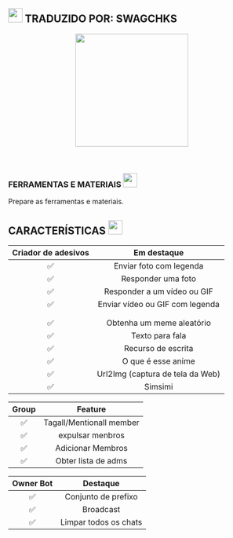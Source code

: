 ## <img src="https://github.com/TheDudeThatCode/TheDudeThatCode/blob/master/Assets/Hi.gif" width="29px"> TRADUZIDO POR: SWAGCHKS
<p align="center">
<img src="https://media-giphy-com.cdn.ampproject.org/ii/w820/s/media.giphy.com/media/1g3A0gpaidxWcL9Mfo/giphy.gif" width="230" height="230"/>
</p>
<br>


 
</details>
</div>

### FERRAMENTAS E MATERIAIS <img src="https://github.com/TheDudeThatCode/TheDudeThatCode/blob/master/Assets/Mario_Hello_Big.gif" width="29px">
Prepare as ferramentas e materiais.


## CARACTERÍSTICAS  <img src="https://github.com/TheDudeThatCode/TheDudeThatCode/blob/master/Assets/Earth.gif" width="29px">
| Criador de adesivos | Em destaque |
| :-----------: | :--------------------------------: |
|       ✅       | Enviar foto com legenda |
| ✅ | Responder uma foto |
| ✅ | Responder a um vídeo ou GIF |
| ✅ | Enviar vídeo ou GIF com legenda |
|                         |
|                 |
|       ✅        |   Obtenha um meme aleatório             |
|       ✅        |   Texto para fala                |
|       ✅        |   Recurso de escrita |
| ✅ | O que é esse anime |
| ✅ | Url2Img (captura de tela da Web) |
|       ✅        |   Simsimi		                |

| Group  |                     Feature               |
| :-----------: | :--------------------------------: |
|       ✅        |   Tagall/Mentionall member       |
|       ✅        |   expulsar menbros	             |
|       ✅        |   Adicionar Membros	             |
|       ✅        |   Obter lista de adms          |

| Owner Bot | Destaque           |
| :-----------: | :--------------------------------: |
|       ✅        |   Conjunto de prefixo                     |
|       ✅        |   Broadcast                      |
|       ✅        |   Limpar todos os chats                |
